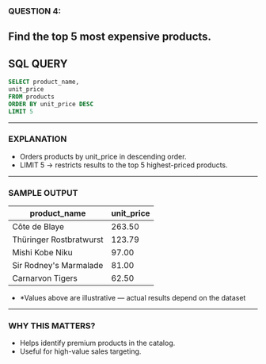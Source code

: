 ### QUESTION 4:
Find the top 5 most expensive products.
---

## SQL QUERY
```sql
SELECT product_name,
unit_price
FROM products
ORDER BY unit_price DESC
LIMIT 5

```
---

### EXPLANATION
- Orders products by unit_price in descending order.
- LIMIT 5 → restricts results to the top 5 highest-priced products.
---

### SAMPLE OUTPUT
| product_name            | unit_price |
| ----------------------- | ---------- |
| Côte de Blaye           | 263.50     |
| Thüringer Rostbratwurst | 123.79     |
| Mishi Kobe Niku         | 97.00      |
| Sir Rodney's Marmalade  | 81.00      |
| Carnarvon Tigers        | 62.50      |

- *Values above are illustrative — actual results depend on the dataset

---
### WHY THIS MATTERS?
- Helps identify premium products in the catalog.
- Useful for high-value sales targeting.